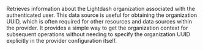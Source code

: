 Retrieves information about the Lightdash organization associated with the authenticated user. This data source is useful for obtaining the organization UUID, which is often required for other resources and data sources within the provider. It provides a simple way to get the organization context for subsequent operations without needing to specify the organization UUID explicitly in the provider configuration itself.
